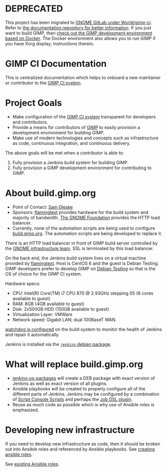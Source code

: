 # DEPRECATED

This project has been migrated to [GNOME GitLab under World/gimp-ci](https://gitlab.gnome.org/World/gimp-ci).  Refer to [the documentation repository for better information](https://gitlab.gnome.org/World/gimp-ci/documentation).  If you just want to build GIMP, then [check out the GIMP development environment based on Docker](https://gitlab.gnome.org/World/gimp-ci/docker-gimp).  The Docker environment also allows you to run GIMP if you have Xorg display; instructions therein.

# GIMP CI Documentation

This is centralized documentation which helps to onboard a new maintainer or
contributor to the [GIMP CI system][build].

# Project Goals

* Make configuration of the [GIMP CI system][build] transparent for developers
  and contributors.
* Provide a means for contributors of [GIMP][gimp] to easily provision a
  development environment for building GIMP.
* Make use of modern technologies and concepts such as infrastructure as code,
  continuous integration, and continuous delivery.

The above goals will be met when a contributor is able to:

1. Fully provision a Jenkins build system for building GIMP.
2. Fully provision a GIMP development environment for contributing to GIMP.

# About build.gimp.org

* Point of Contact: [Sam Gleske](https://github.com/samrocketman)
* Sponsors: [flamingtext][ft] provides hardware for the build system and
  majority of bandwidth.  [The GNOME Foundation][gnome] provides the HTTP load
  balancer.
* Currently, none of the automation scripts are being used to configure
  [build.gimp.org][build].  The automation scripts are being developed to
  replace it.

There is an HTTP load balancer in front of GIMP build server controlled by the
[GNOME infrastructure team][gnome-infra].  SSL is terminated by this load
balancer.

On the back end, the Jenkins build system lives on a virtual machine provided by
[flamingtext][ft].  Host is CentOS 6 and the guest is Debian Testing.  GIMP
developers prefer to develop GIMP on [Debian Testing][debian] so that is the OS
of choice for the GIMP CI system.

Hardware specs:

* CPU: Intel(R) Core(TM) i7 CPU 870 @ 2.93GHz stepping 05 (6 cores available to
  guest)
* RAM: 8GB (4GB available to guest)
* Disk: 2x500GB HDD (150GB available to guest)
* Virtualization Layer: VMWare
* Network speed: Gigabit LAN; dual 100BaseT WAN.

[watchdog is configured][watchdog] on the build system to monitor the health of
Jenkins and repair it automatically.

Jenkins is installed via the [`jenkins` debian package][jenkins-debian].

# What will replace build.gimp.org

* [jenkins-os-packages][deb] will create a DEB package with exact version of
  Jenkins as well as exact version of all plugins.
* Ansible playbooks will be created to properly configure all of the different
  parts of Jenkins.  Jenkins may be configured by a combination of [Script
  Console Scripts][jenkins-sc] and perhaps the [Job DSL
  plugin][jenkins-job-dsl].
* Reuse as much code as possible which is why use of Ansible roles is
  emphasized.

# Developing new infrastructure

If you need to develop new infrastructure as code, then it should be broken out
into Ansible roles and referenced by Ansible playbooks.  See [creating ansible
roles](creating-ansible-roles.md).

See [existing Ansible roles](https://github.com/gimp-ci?q=ansible-).

[build]: https://build.gimp.org/
[deb]: https://github.com/gimp-ci/jenkins-os-packages
[debian]: https://www.debian.org/releases/
[ft]: http://www.flamingtext.com/
[gimp]: https://www.gimp.org/
[gnome-infra]: https://mail.gnome.org/mailman/listinfo/gnome-infrastructure
[gnome]: https://www.gnome.org/foundation/
[jenkins-debian]: https://wiki.jenkins-ci.org/display/JENKINS/Installing+Jenkins+on+Ubuntu
[jenkins-job-dsl]: https://wiki.jenkins-ci.org/display/JENKINS/Job+DSL+Plugin
[jenkins-sc]: https://wiki.jenkins-ci.org/display/JENKINS/Jenkins+Script+Console
[watchdog]: https://github.com/gimp-ci/misc-scripts/tree/master/watchdog
